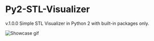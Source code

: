 # Py2-STL-Visualizer
v.1.0.0
 Simple STL Visualizer in Python 2 with built-in packages only.

 ![Showcase gif](https://github.com/czanikan/Py2-STL-Visualizer/tree/main/gifs/showcase.gif)
 
